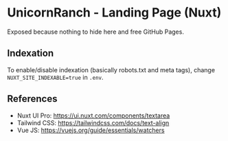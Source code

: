 # UnicornRanch - Landing Page (Nuxt)

Exposed because nothing to hide here and free GitHub Pages.

## Indexation

To enable/disable indexation (basically robots.txt and meta tags), change
`NUXT_SITE_INDEXABLE=true` in `.env`.

## References

- Nuxt UI Pro: https://ui.nuxt.com/components/textarea
- Tailwind CSS: https://tailwindcss.com/docs/text-align
- Vue JS: https://vuejs.org/guide/essentials/watchers
